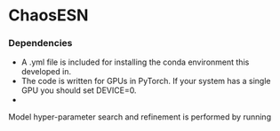 # ChaosESN
### Dependencies
- A .yml file is included for installing the conda environment this developed in.
- The code is written for GPUs in PyTorch. If your system has a single GPU you should set DEVICE=0.
- 
Model hyper-parameter search and refinement is performed by running 
